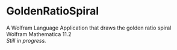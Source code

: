 # GoldenRatioSpiral
A Wolfram Language Application that draws the golden ratio spiral  
Wolfram Mathematica 11.2  
_Still in progress._
